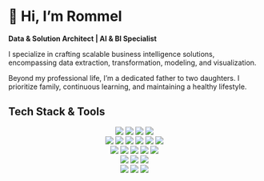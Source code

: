 # 👋 Hi, I’m Rommel

**Data & Solution Architect | AI & BI Specialist**

I specialize in crafting scalable business intelligence solutions, encompassing data extraction, transformation, modeling, and visualization.

Beyond my professional life, I’m a dedicated father to two daughters. I prioritize family, continuous learning, and maintaining a healthy lifestyle.

<h2 align="left">Tech Stack & Tools</h2>

<p align="center">
	<img src="https://img.shields.io/badge/python-3670A0?style=for-the-badge&logo=python&logoColor=ffdd54" />
  	<img src="https://camo.githubusercontent.com/37173848b9d8b649e95a6ea14f92ca6a3f7c34f1e5902dfa75fc71a0c10111e9/68747470733a2f2f696d672e736869656c64732e696f2f62616467652f53514c2d4343323932373f7374796c653d666f722d7468652d6261646765266c6f676f3d706f737467726573716c266c6f676f436f6c6f723d7768697465" />
	<img src="https://img.shields.io/badge/Git-F05032?logo=git&logoColor=fff&style=for-the-badge" />
	<img src="https://img.shields.io/badge/GitHub-181717?logo=github&logoColor=fff&style=for-the-badge" />
	<br>	
  	<img src="https://img.shields.io/badge/Apache%20Spark-E25A1C?logo=apachespark&logoColor=fff&style=for-the-badge" />
  	<img src="https://img.shields.io/badge/pandas-150458?logo=pandas&logoColor=fff&style=for-the-badge" />
  	<img src="https://img.shields.io/badge/Polars-CD792C?logo=polars&logoColor=fff&style=for-the-badge" />
  	<img src="https://img.shields.io/badge/DuckDB-FFF000?logo=duckdb&logoColor=000&style=for-the-badge" />
  	<img src="https://img.shields.io/badge/Matplotlib-%23ffffff.svg?style=for-the-badge&logo=Matplotlib&logoColor=black" />
  	<img src="https://img.shields.io/badge/Plotly-%233F4F75.svg?style=for-the-badge&logo=plotly&logoColor=white" />
  	<br>
  	<img src="https://img.shields.io/badge/chatGPT-74aa9c?style=for-the-badge&logo=openai&logoColor=white" />
	<img src="https://img.shields.io/badge/Google%20Gemini-8E75B2?logo=googlegemini&logoColor=fff&style=for-the-badge" />
	<img src="https://img.shields.io/badge/TensorFlow-FF6F00?logo=tensorflow&logoColor=fff&style=for-the-badge" />
	<img src="https://img.shields.io/badge/scikit--learn-F7931E?logo=scikitlearn&logoColor=fff&style=for-the-badge" />
	<img src="https://img.shields.io/badge/MLflow-0194E2?logo=mlflow&logoColor=fff&style=for-the-badge" />
	<br>
	<img src="https://img.shields.io/badge/Visual%20Studio%20Code-0078d7.svg?style=for-the-badge&logo=visual-studio-code&logoColor=white " />
	<img src="https://img.shields.io/badge/Google%20Colab-%23F9A825.svg?style=for-the-badge&logo=googlecolab&logoColor=white" />
  	<img src="https://img.shields.io/badge/jupyter-%23FA0F00.svg?style=for-the-badge&logo=jupyter&logoColor=white" />
  	<br>
  	<img src="https://img.shields.io/badge/Databricks-FF3621?logo=databricks&logoColor=fff&style=for-the-badge" />
  	<img src="https://img.shields.io/badge/azure-%230072C6.svg?style=for-the-badge&logo=microsoftazure&logoColor=white" />
  	<img src="https://img.shields.io/badge/Amazon%20S3-FF9900?style=for-the-badge&logo=amazons3&logoColor=white" />
</p>

<!---
rbojorge/rbojorge is a ✨ special ✨ repository because its `README.md` (this file) appears on your GitHub profile.
You can click the Preview link to take a look at your changes.
--->
